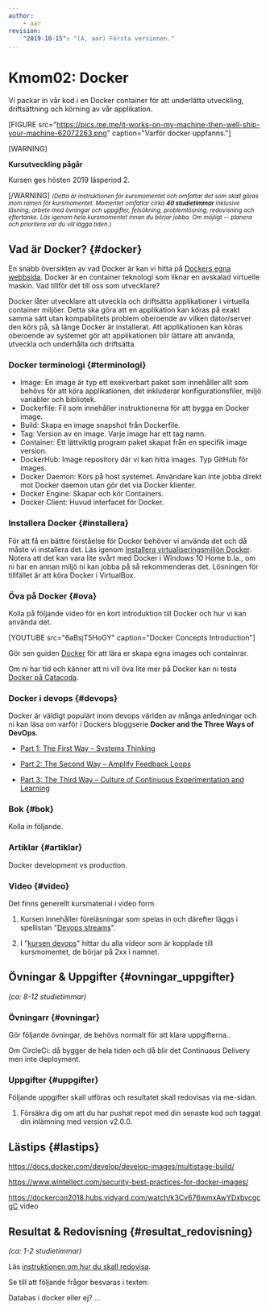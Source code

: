 ```yaml
---
author:
    - aar
revision:
    "2019-10-15": "(A, aar) Första versionen."
...
```

Kmom02: Docker
==================================

Vi packar in vår kod i en Docker container för att underlätta utveckling, driftsättning och körning av vår applikation.

<!-- more -->
[FIGURE src="https://pics.me.me/it-works-on-my-machine-then-well-ship-your-machine-62072263.png" caption="Varför docker uppfanns."]

[WARNING]	

 **Kursutveckling pågår**	

 Kursen ges hösten 2019 läsperiod 2.

[/WARNING]
<small><i>(Detta är instruktionen för kursmomentet och omfattar det som skall göras inom ramen för kursmomentet. Momentet omfattar cirka **40 studietimmar** inklusive läsning, arbete med övningar och uppgifter, felsökning, problemlösning, redovisning och eftertanke. Läs igenom hela kursmomentet innan du börjar jobba. Om möjligt -- planera och prioritera var du vill lägga tiden.)</i></small>



## Vad är Docker? {#docker}

En snabb översikten av vad Docker är kan vi hitta på [Dockers egna webbsida](https://www.docker.com/resources/what-container). Docker är en container teknologi som liknar en avskalad virtuelle maskin. Vad tillför det till oss som utvecklare?

Docker låter utvecklare att utveckla och driftsätta applikationer i virtuella container miljöer. Detta ska göra att en applikation kan köras på exakt samma sätt utan kompabilitets problem oberoende av vilken dator/server den körs på, så länge Docker är installerat. Att applikationen kan köras oberoende av systemet gör att applikationen blir lättare att använda, utveckla och underhålla och driftsätta.



### Docker terminologi {#terminologi}

- Image: En image är typ ett exekverbart paket som innehåller allt som behövs för att köra applikationen, det inkluderar konfigurationsfiler, miljö variabler och bibliotek.
- Dockerfile: Fil som innehåller instruktionerna för att bygga en Docker image.
- Build: Skapa en image snapshot från Dockerfile.
- Tag: Version av en image. Varje image har ett tag namn.
- Container: Ett lättviktig program paket skapat från en specifik image version. 
- DockerHub: Image repository där vi kan hitta images. Typ GitHub för images.
- Docker Daemon: Körs på host systemet. Användare kan inte jobba direkt mot Docker daemon utan gör det via Docker klienter.
- Docker Engine: Skapar och kör Containers.
- Docker Client: Huvud interfacet för Docker.



### Installera Docker {#installera}

För att få en bättre förståelse för Docker behöver vi använda det och då måste vi installera det. Läs igenom [Installera virtualiseringsmiljön Docker](kunskap/installera-virtualiseringsmiljon-docker). Notera att det kan vara lite svårt med Docker i Windows 10 Home b.la., om ni har en annan miljö ni kan jobba på så rekommenderas det. Lösningen för tillfället är att köra Docker i VirtualBox.



### Öva på Docker {#ova}

Kolla på följande video för en kort introduktion till Docker och hur vi kan använda det.

[YOUTUBE src="6aBsjT5HoGY" caption="Docker Concepts Introduction"]

Gör sen guiden [Docker](https://dbwebb.se/guide/docker/introduktion) för att lära er skapa egna images och containrar. 

Om ni har tid och känner att ni vill öva lite mer på Docker kan ni testa [Docker på Catacoda](https://katacoda.com/courses/docker).



### Docker i devops {#devops}

Docker är väldigt populärt inom devops världen av många anledningar och ni kan läsa om varför i Dockers bloggserie **Docker and the Three Ways of DevOps**.

- [Part 1: The First Way – Systems Thinking](https://www.docker.com/blog/docker-three-ways-devops/)

- [Part 2: The Second Way – Amplify Feedback Loops](https://www.docker.com/blog/docker-three-ways-devops-2/)

- [Part 3: The Third Way – Culture of Continuous Experimentation and Learning](https://www.docker.com/blog/docker-three-ways-devops-3/)



### Bok {#bok}

Kolla in följande.



### Artiklar {#artiklar}


Docker development vs production.


### Video {#video}

Det finns generellt kursmaterial i video form.


1. Kursen innehåller föreläsningar som spelas in och därefter läggs i spellistan "[Devops streams](https://www.youtube.com/playlist?list=PLKtP9l5q3ce90068cUPVMcPguKtFAqnvi)".

1. I "[kursen devops](https://www.youtube.com/playlist?list=PLKtP9l5q3ce8s67TUj2qS85C4g1pbrx78)" hittar du alla videor som är kopplade till kursmomentet, de börjar på 2xx i namnet.



Övningar & Uppgifter  {#ovningar_uppgifter}
-------------------------------------------

*(ca: 8-12 studietimmar)*


### Övningarr {#ovningar}

Gör följande övningar, de behövs normalt för att klara uppgifterna..

Om CircleCi: då bygger de hela tiden och då blir det Continuous Delivery men inte deployment.

### Uppgifter {#uppgifter}

Följande uppgifter skall utföras och resultatet skall redovisas via me-sidan.


1. Försäkra dig om att du har pushat repot med din senaste kod och taggat din inlämning med version v2.0.0.



## Lästips {#lastips}

https://docs.docker.com/develop/develop-images/multistage-build/

https://www.wintellect.com/security-best-practices-for-docker-images/

https://dockercon2018.hubs.vidyard.com/watch/k3Cv676wmxAwYDxbvcgcgC video

Resultat & Redovisning  {#resultat_redovisning}
-----------------------------------------------

*(ca: 1-2 studietimmar)*

Läs [instruktionen om hur du skall redovisa](./../redovisa).

Se till att följande frågor besvaras i texten:

Databas i docker eller ej?
...